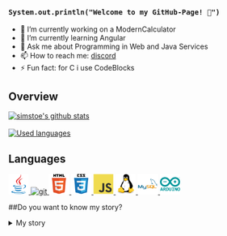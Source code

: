 

### `                                              System.out.println("Welcome to my GitHub-Page! 👋")` 

- 🔭 I’m currently working on a ModernCalculator
- 🌱 I’m currently learning Angular
- 💬 Ask me about Programming in Web and Java Services
- 📫 How to reach me: [discord](http://de.spongepedia.org/images/MrwasgehtdasanFuehrerschein.jpg)
- ⚡ Fun fact: for C i use CodeBlocks

## Overview
[![simstoe's github stats](https://github-readme-stats.vercel.app/api?username=simstoe&theme=tokyonight)](https://github.com/simstoe/github-readme-stats)
<br/>
<br/>
[![Used languages](https://github-readme-stats.vercel.app/api/top-langs/?username=simstoe&layout=compact&theme=tokyonight)](https://github-readme-stats.vercel.app/api/top-langs/?username=simstoe&layout=compact&theme=tokyonight)
<br/>


## Languages
<p align="left"></a>
<a href="https://www.java.com" target="_blank"> <img src="https://raw.githubusercontent.com/devicons/devicon/master/icons/java/java-original.svg" alt="java" width="40" height="40"/> </a> 
<a href="https://git-scm.com/" target="_blank"> <img src="https://www.vectorlogo.zone/logos/git-scm/git-scm-icon.svg" alt="git" width="40" height="40"/> </a> 
<a href="https://www.w3.org/html/" target="_blank"> <img src="https://raw.githubusercontent.com/devicons/devicon/master/icons/html5/html5-original-wordmark.svg" alt="html5" width="40" height="40"/> </a> 
<a href="https://www.w3schools.com/css/" target="_blank"> <img src="https://raw.githubusercontent.com/devicons/devicon/master/icons/css3/css3-original-wordmark.svg" alt="css3" width="40" height="40"/> </a> 
<a href="https://developer.mozilla.org/en-US/docs/Web/JavaScript" target="_blank"> <img src="https://raw.githubusercontent.com/devicons/devicon/master/icons/javascript/javascript-original.svg" alt="javascript" width="40" height="40"/></a><a href="https://www.linux.org/" target="_blank"> <img src="https://raw.githubusercontent.com/devicons/devicon/master/icons/linux/linux-original.svg" alt="linux" width="40" height="40"/> </a> 
<a href="https://www.mysql.com/" target="_blank"> <img src="https://raw.githubusercontent.com/devicons/devicon/master/icons/mysql/mysql-original-wordmark.svg" alt="mysql" width="40" height="40"/> </a> 
<a href="https://www.arduino.cc//" target="_blank"> <img src="https://raw.githubusercontent.com/devicons/devicon/master/icons/arduino/arduino-original-wordmark.svg"alt="arduino" width="40" height="40"/> </a>
</p>

##Do you want to know my story?

<details>
  <summary>My story</summary>
</details>

